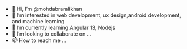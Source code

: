 - 👋 Hi, I’m @mohdabraralikhan
- 👀 I’m interested in web development, ux design,android development,  and machine learning
- 🌱 I’m currently learning Angular 13, Nodejs 
- 💞️ I’m looking to collaborate on ...
- 📫 How to reach me ...

<!---
mohdabraralikhan/mohdabraralikhan is a ✨ special ✨ repository because its `README.md` (this file) appears on your GitHub profile.
You can click the Preview link to take a look at your changes.
--->
